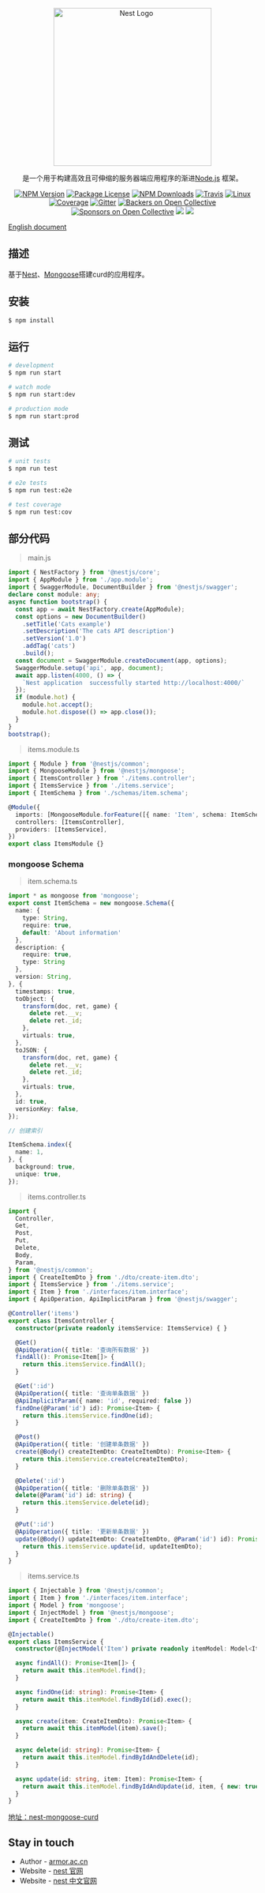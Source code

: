 <p align="center">
  <a href="https://docs.nestjs.cn/" target="blank"><img src="https://nestjs.com/img/logo_text.svg" width="320" alt="Nest Logo" /></a>
</p>

[travis-image]: https://api.travis-ci.org/nestjs/nest.svg?branch=master
[travis-url]: https://travis-ci.org/nestjs/nest
[linux-image]: https://img.shields.io/travis/nestjs/nest/master.svg?label=linux
[linux-url]: https://travis-ci.org/nestjs/nest

  <p align="center">是一个用于构建高效且可伸缩的服务器端应用程序的渐进<a href="http://nodejs.org" target="blank">Node.js</a> 框架。
    <p align="center">
<a href="https://www.npmjs.com/~nestjscore"><img src="https://img.shields.io/npm/v/@nestjs/core.svg" alt="NPM Version" /></a>
<a href="https://www.npmjs.com/~nestjscore"><img src="https://img.shields.io/npm/l/@nestjs/core.svg" alt="Package License" /></a>
<a href="https://www.npmjs.com/~nestjscore"><img src="https://img.shields.io/npm/dm/@nestjs/core.svg" alt="NPM Downloads" /></a>
<a href="https://travis-ci.org/nestjs/nest"><img src="https://api.travis-ci.org/nestjs/nest.svg?branch=master" alt="Travis" /></a>
<a href="https://travis-ci.org/nestjs/nest"><img src="https://img.shields.io/travis/nestjs/nest/master.svg?label=linux" alt="Linux" /></a>
<a href="https://coveralls.io/github/nestjs/nest?branch=master"><img src="https://coveralls.io/repos/github/nestjs/nest/badge.svg?branch=master#5" alt="Coverage" /></a>
<a href="https://gitter.im/nestjs/nestjs?utm_source=badge&utm_medium=badge&utm_campaign=pr-badge&utm_content=body_badge"><img src="https://badges.gitter.im/nestjs/nestjs.svg" alt="Gitter" /></a>
<a href="https://opencollective.com/nest#backer"><img src="https://opencollective.com/nest/backers/badge.svg" alt="Backers on Open Collective" /></a>
<a href="https://opencollective.com/nest#sponsor"><img src="https://opencollective.com/nest/sponsors/badge.svg" alt="Sponsors on Open Collective" /></a>
  <a href="https://paypal.me/kamilmysliwiec"><img src="https://img.shields.io/badge/Donate-PayPal-dc3d53.svg"/></a>
  <a href="https://twitter.com/nestframework"><img src="https://img.shields.io/twitter/follow/nestframework.svg?style=social&label=Follow"></a>
</p>

  [English document](./README-ZH.MD)

## 描述

基于[Nest](https://docs.nestjs.cn/)、[Mongoose](https://mongoosejs.com/)搭建curd的应用程序。

## 安装

```bash
$ npm install
```

## 运行

```bash
# development
$ npm run start

# watch mode
$ npm run start:dev

# production mode
$ npm run start:prod
``` 


## 测试

```bash
# unit tests
$ npm run test

# e2e tests
$ npm run test:e2e

# test coverage
$ npm run test:cov
```


## 部分代码
> main.js 

```typescript
import { NestFactory } from '@nestjs/core';
import { AppModule } from './app.module';
import { SwaggerModule, DocumentBuilder } from '@nestjs/swagger';
declare const module: any;
async function bootstrap() {
  const app = await NestFactory.create(AppModule);
  const options = new DocumentBuilder()
    .setTitle('Cats example')
    .setDescription('The cats API description')
    .setVersion('1.0')
    .addTag('cats')
    .build();
  const document = SwaggerModule.createDocument(app, options);
  SwaggerModule.setup('api', app, document);
  await app.listen(4000, () => {
    `Nest application  successfully started http://localhost:4000/`
  });
  if (module.hot) {
    module.hot.accept();
    module.hot.dispose(() => app.close());
  }
}
bootstrap();
```

> items.module.ts
```typescript
import { Module } from '@nestjs/common';
import { MongooseModule } from '@nestjs/mongoose';
import { ItemsController } from './items.controller';
import { ItemsService } from './items.service';
import { ItemSchema } from './schemas/item.schema';

@Module({
  imports: [MongooseModule.forFeature([{ name: 'Item', schema: ItemSchema }])],
  controllers: [ItemsController],
  providers: [ItemsService],
})
export class ItemsModule {}
```
### mongoose Schema
> item.schema.ts
```typescript
import * as mongoose from 'mongoose';
export const ItemSchema = new mongoose.Schema({
  name: {
    type: String,
    require: true,
    default: 'About information'
  },
  description: {
    require: true,
    type: String
  },
  version: String,
}, {
  timestamps: true,
  toObject: {
    transform(doc, ret, game) {
      delete ret.__v;
      delete ret._id;
    },
    virtuals: true,
  },
  toJSON: {
    transform(doc, ret, game) {
      delete ret.__v;
      delete ret._id;
    },
    virtuals: true,
  },
  id: true,
  versionKey: false,
});

// 创建索引

ItemSchema.index({
  name: 1,
}, {
  background: true,
  unique: true,
});
```
> items.controller.ts

```typescript
import {
  Controller,
  Get,
  Post,
  Put,
  Delete,
  Body,
  Param,
} from '@nestjs/common';
import { CreateItemDto } from './dto/create-item.dto';
import { ItemsService } from './items.service';
import { Item } from './interfaces/item.interface';
import { ApiOperation, ApiImplicitParam } from '@nestjs/swagger';

@Controller('items')
export class ItemsController {
  constructor(private readonly itemsService: ItemsService) { }

  @Get()
  @ApiOperation({ title: '查询所有数据' })
  findAll(): Promise<Item[]> {
    return this.itemsService.findAll();
  }

  @Get(':id')
  @ApiOperation({ title: '查询单条数据' })
  @ApiImplicitParam({ name: 'id', required: false })
  findOne(@Param('id') id): Promise<Item> {
    return this.itemsService.findOne(id);
  }

  @Post()
  @ApiOperation({ title: '创建单条数据' })
  create(@Body() createItemDto: CreateItemDto): Promise<Item> {
    return this.itemsService.create(createItemDto);
  }

  @Delete(':id')
  @ApiOperation({ title: '删除单条数据' })
  delete(@Param('id') id: string) {
    return this.itemsService.delete(id);
  }

  @Put(':id')
  @ApiOperation({ title: '更新单条数据' })
  update(@Body() updateItemDto: CreateItemDto, @Param('id') id): Promise<Item> {
    return this.itemsService.update(id, updateItemDto);
  }
}

```
>items.service.ts
```typescript
import { Injectable } from '@nestjs/common';
import { Item } from './interfaces/item.interface';
import { Model } from 'mongoose';
import { InjectModel } from '@nestjs/mongoose';
import { CreateItemDto } from './dto/create-item.dto';

@Injectable()
export class ItemsService {
  constructor(@InjectModel('Item') private readonly itemModel: Model<Item>) { }

  async findAll(): Promise<Item[]> {
    return await this.itemModel.find();
  }

  async findOne(id: string): Promise<Item> {
    return await this.itemModel.findById(id).exec();
  }

  async create(item: CreateItemDto): Promise<Item> {
    return await this.itemModel(item).save();
  }

  async delete(id: string): Promise<Item> {
    return await this.itemModel.findByIdAndDelete(id);
  }

  async update(id: string, item: Item): Promise<Item> {
    return await this.itemModel.findByIdAndUpdate(id, item, { new: true });
  }
}

```
[地址：nest-mongoose-curd](https://github.com/demonarmor/nest-mongoose-curd.git)
## Stay in touch
 
- Author - [armor.ac.cn](https://armor.ac.cn/)
- Website - [nest 官网](https://nestjs.com/)
- Website - [nest 中文官网](https://docs.nestjs.cn)
